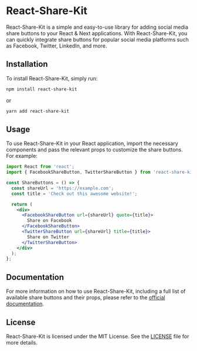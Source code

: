 # React-Share-Kit

React-Share-Kit is a simple and easy-to-use library for adding social media share buttons to your React & Next applications. With React-Share-Kit, you can quickly integrate share buttons for popular social media platforms such as Facebook, Twitter, LinkedIn, and more.

## Installation

To install React-Share-Kit, simply run:

```bash
npm install react-share-kit
```

or

```bash
yarn add react-share-kit
```

## Usage

To use React-Share-Kit in your React application, import the necessary components and pass the relevant props to customize the share buttons. For example:

```jsx
import React from 'react';
import { FacebookShareButton, TwitterShareButton } from 'react-share-kit';

const ShareButtons = () => {
  const shareUrl = 'https://example.com';
  const title = 'Check out this awesome website!';

  return (
    <div>
      <FacebookShareButton url={shareUrl} quote={title}>
        Share on Facebook
      </FacebookShareButton>
      <TwitterShareButton url={shareUrl} title={title}>
        Share on Twitter
      </TwitterShareButton>
    </div>
  );
};
```

## Documentation

For more information on how to use React-Share-Kit, including a full list of available share buttons and their props, please refer to the [official documentation](https://github.com/ayda-tech/react-share-kit).

## License

React-Share-Kit is licensed under the MIT License. See the [LICENSE](https://github.com/ayda-tech/react-share-kit/blob/main/LICENSE) file for more details.

